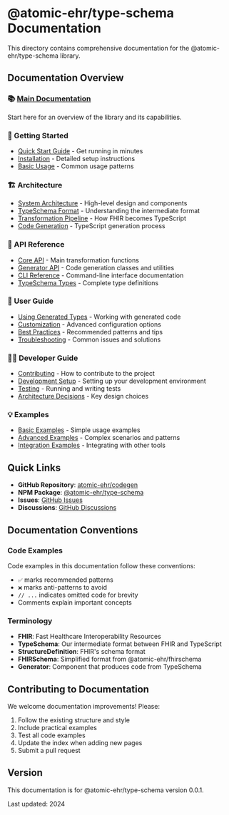 # @atomic-ehr/type-schema Documentation

This directory contains comprehensive documentation for the @atomic-ehr/type-schema library.

## Documentation Overview

### 📚 [Main Documentation](./index.md)
Start here for an overview of the library and its capabilities.

### 🚀 Getting Started
- [Quick Start Guide](./getting-started/quick-start.md) - Get running in minutes
- [Installation](./getting-started/installation.md) - Detailed setup instructions
- [Basic Usage](./getting-started/basic-usage.md) - Common usage patterns

### 🏗️ Architecture
- [System Architecture](./architecture/overview.md) - High-level design and components
- [TypeSchema Format](./architecture/type-schema-format.md) - Understanding the intermediate format
- [Transformation Pipeline](./architecture/transformation-pipeline.md) - How FHIR becomes TypeScript
- [Code Generation](./architecture/code-generation.md) - TypeScript generation process

### 📖 API Reference
- [Core API](./api/core.md) - Main transformation functions
- [Generator API](./api/generator.md) - Code generation classes and utilities
- [CLI Reference](./api/cli.md) - Command-line interface documentation
- [TypeSchema Types](./api/types.md) - Complete type definitions

### 📘 User Guide
- [Using Generated Types](./guide/using-generated-types.md) - Working with generated code
- [Customization](./guide/customization.md) - Advanced configuration options
- [Best Practices](./guide/best-practices.md) - Recommended patterns and tips
- [Troubleshooting](./guide/troubleshooting.md) - Common issues and solutions

### 👩‍💻 Developer Guide
- [Contributing](./developer/contributing.md) - How to contribute to the project
- [Development Setup](./developer/setup.md) - Setting up your development environment
- [Testing](./developer/testing.md) - Running and writing tests
- [Architecture Decisions](./developer/architecture-decisions.md) - Key design choices

### 💡 Examples
- [Basic Examples](./examples/basic.md) - Simple usage examples
- [Advanced Examples](./examples/advanced.md) - Complex scenarios and patterns
- [Integration Examples](./examples/integration.md) - Integrating with other tools

## Quick Links

- **GitHub Repository**: [atomic-ehr/codegen](https://github.com/atomic-ehr/codegen)
- **NPM Package**: [@atomic-ehr/type-schema](https://www.npmjs.com/package/@atomic-ehr/type-schema)
- **Issues**: [GitHub Issues](https://github.com/atomic-ehr/codegen/issues)
- **Discussions**: [GitHub Discussions](https://github.com/atomic-ehr/codegen/discussions)

## Documentation Conventions

### Code Examples

Code examples in this documentation follow these conventions:

- `✅` marks recommended patterns
- `❌` marks anti-patterns to avoid
- `// ...` indicates omitted code for brevity
- Comments explain important concepts

### Terminology

- **FHIR**: Fast Healthcare Interoperability Resources
- **TypeSchema**: Our intermediate format between FHIR and TypeScript
- **StructureDefinition**: FHIR's schema format
- **FHIRSchema**: Simplified format from @atomic-ehr/fhirschema
- **Generator**: Component that produces code from TypeSchema

## Contributing to Documentation

We welcome documentation improvements! Please:

1. Follow the existing structure and style
2. Include practical examples
3. Test all code examples
4. Update the index when adding new pages
5. Submit a pull request

## Version

This documentation is for @atomic-ehr/type-schema version 0.0.1.

Last updated: 2024